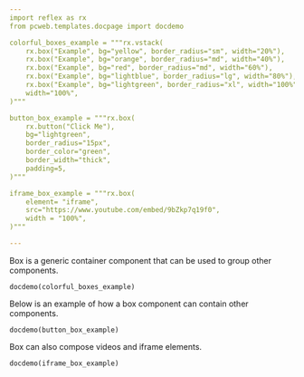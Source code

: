 ```yaml
---
import reflex as rx
from pcweb.templates.docpage import docdemo

colorful_boxes_example = """rx.vstack(
    rx.box("Example", bg="yellow", border_radius="sm", width="20%"),
    rx.box("Example", bg="orange", border_radius="md", width="40%"),
    rx.box("Example", bg="red", border_radius="md", width="60%"),
    rx.box("Example", bg="lightblue", border_radius="lg", width="80%"),
    rx.box("Example", bg="lightgreen", border_radius="xl", width="100%"),
    width="100%",
)"""

button_box_example = """rx.box(
    rx.button("Click Me"),
    bg="lightgreen",
    border_radius="15px",
    border_color="green",
    border_width="thick",
    padding=5,
)"""

iframe_box_example = """rx.box(
    element= "iframe",
    src="https://www.youtube.com/embed/9bZkp7q19f0",
    width = "100%",
)"""

---
```


Box is a generic container component that can be used to group other components.

```reflex
docdemo(colorful_boxes_example)
```

Below is an example of how a box component can contain other components.

```reflex
docdemo(button_box_example)
```

Box can also compose videos and iframe elements.

```reflex
docdemo(iframe_box_example)
```